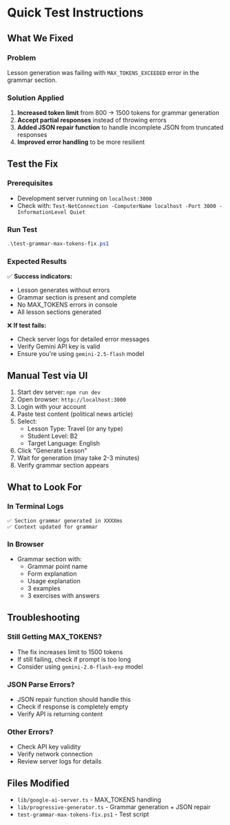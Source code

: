 # Quick Test Instructions

## What We Fixed

### Problem
Lesson generation was failing with `MAX_TOKENS_EXCEEDED` error in the grammar section.

### Solution Applied

1. **Increased token limit** from 800 → 1500 tokens for grammar generation
2. **Accept partial responses** instead of throwing errors
3. **Added JSON repair function** to handle incomplete JSON from truncated responses
4. **Improved error handling** to be more resilient

## Test the Fix

### Prerequisites
- Development server running on `localhost:3000`
- Check with: `Test-NetConnection -ComputerName localhost -Port 3000 -InformationLevel Quiet`

### Run Test

```powershell
.\test-grammar-max-tokens-fix.ps1
```

### Expected Results

✅ **Success indicators:**
- Lesson generates without errors
- Grammar section is present and complete
- No MAX_TOKENS errors in console
- All lesson sections generated

❌ **If test fails:**
- Check server logs for detailed error messages
- Verify Gemini API key is valid
- Ensure you're using `gemini-2.5-flash` model

## Manual Test via UI

1. Start dev server: `npm run dev`
2. Open browser: `http://localhost:3000`
3. Login with your account
4. Paste test content (political news article)
5. Select:
   - Lesson Type: Travel (or any type)
   - Student Level: B2
   - Target Language: English
6. Click "Generate Lesson"
7. Wait for generation (may take 2-3 minutes)
8. Verify grammar section appears

## What to Look For

### In Terminal Logs
```
✅ Section grammar generated in XXXXms
✅ Context updated for grammar
```

### In Browser
- Grammar section with:
  - Grammar point name
  - Form explanation
  - Usage explanation
  - 3 examples
  - 3 exercises with answers

## Troubleshooting

### Still Getting MAX_TOKENS?
- The fix increases limit to 1500 tokens
- If still failing, check if prompt is too long
- Consider using `gemini-2.0-flash-exp` model

### JSON Parse Errors?
- JSON repair function should handle this
- Check if response is completely empty
- Verify API is returning content

### Other Errors?
- Check API key validity
- Verify network connection
- Review server logs for details

## Files Modified

- `lib/google-ai-server.ts` - MAX_TOKENS handling
- `lib/progressive-generator.ts` - Grammar generation + JSON repair
- `test-grammar-max-tokens-fix.ps1` - Test script
